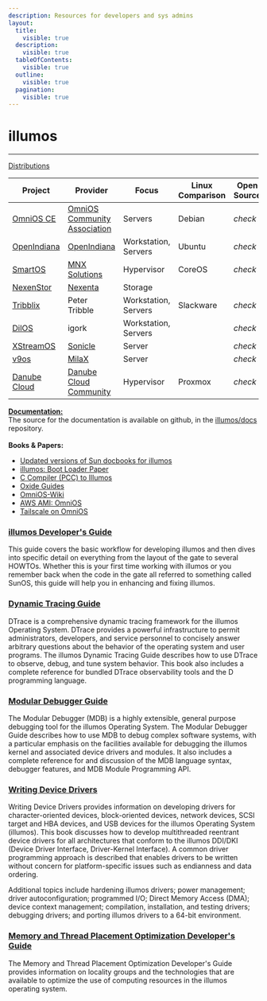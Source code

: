 ```yaml
---
description: Resources for developers and sys admins
layout:
  title:
    visible: true
  description:
    visible: true
  tableOfContents:
    visible: true
  outline:
    visible: true
  pagination:
    visible: true
---
```


# illumos

***

[Distributions](https://illumos.org/docs/about/distro/)

| Project                                        | Provider                                                         | Focus                | Linux Comparison | Open Source | Packaging                            | x86     | SPARC   | KVM     | LX      |
| ---------------------------------------------- | ---------------------------------------------------------------- | -------------------- | ---------------- | ----------- | ------------------------------------ | ------- | ------- | ------- | ------- |
| [OmniOS CE](https://www.omniosce.org/)         | [OmniOS Community Association](https://omniosce.org/about/about) | Servers              | Debian           | _check_     | IPS                                  | _check_ |         | _check_ | _check_ |
| [OpenIndiana](https://www.openindiana.org/)    | [OpenIndiana](https://www.openindiana.org/)                      | Workstation, Servers | Ubuntu           | _check_     | IPS                                  | _check_ |         | _check_ |         |
| [SmartOS](https://smartos.org/)                | [MNX Solutions](https://mnxsolutions.com/)                       | Hypervisor           | CoreOS           | _check_     | [pkgsrc](https://pkgsrc.joyent.com/) | _check_ |         | _check_ | _check_ |
| [NexenStor](https://community.nexenta.com/s/)  | [Nexenta](https://nexenta.com/)                                  | Storage              |                  |             | APT                                  | _check_ |         |         |         |
| [Tribblix](http://www.tribblix.org/)           | Peter Tribble                                                    | Workstation, Servers | Slackware        | _check_     | SVR4                                 | _check_ | _check_ |         | _check_ |
| [DilOS](http://www.dilos.org/)                 | igork                                                            | Workstation, Servers |                  | _check_     | APT                                  | _check_ | _check_ | _check_ | _check_ |
| [XStreamOS](http://www.sonicle.com/xstreamos/) | [Sonicle](http://www.sonicle.com/)                               | Server               |                  | _check_     |                                      | _check_ |         |         |         |
| [v9os](http://www.milax.fi/v9os.html)          | [MilaX](http://www.milax.fi/)                                    | Server               |                  | _check_     | IPS                                  |         | _check_ |         |         |
| [Danube Cloud](https://danube.cloud/)          | [Danube Cloud Community](https://github.com/erigones/esdc-ce)    | Hypervisor           | Proxmox          | _check_     | [pkgsrc](https://pkgsrc.joyent.com/) | _check_ |         |         |         |

[**Documentation:**\
](https://illumos.org/docs/)The source for the documentation is available on github, in the [illumos/docs](https://github.com/illumos/docs) repository.[ ](https://illumos.org/docs/)\
\
**Books & Papers:**

* [Updated versions of Sun docbooks for illumos](https://github.com/illumos/illumos-docbooks)
* [illumos: Boot Loader Paper](https://s3.amazonaws.com/dev.univrs.io/books/illumos\_Boot\_Loader.pdf)
* [C Compiler (PCC) to Illumos](https://briancallahan.net/blog/20230705.html)
* [Oxide Guides](https://docs.oxide.computer/guides/introduction)
* [OmniOS-Wiki](https://github.com/omniosorg/omnios-wiki)
* [AWS AMI: OmniOS](https://ardeshir.io/about.html)
* [Tailscale on OmniOS](https://lightsandshapes.com/posts/tailscale-on-omnios/)

### [illumos Developer's Guide](https://illumos.org/books/dev/)

This guide covers the basic workflow for developing illumos and then dives into specific detail on everything from the layout of the gate to several HOWTOs. Whether this is your first time working with illumos or you remember back when the code in the gate all referred to something called SunOS, this guide will help you in enhancing and fixing illumos.

### [Dynamic Tracing Guide](https://illumos.org/books/dtrace/)

DTrace is a comprehensive dynamic tracing framework for the illumos Operating System. DTrace provides a powerful infrastructure to permit administrators, developers, and service personnel to concisely answer arbitrary questions about the behavior of the operating system and user programs. The illumos Dynamic Tracing Guide describes how to use DTrace to observe, debug, and tune system behavior. This book also includes a complete reference for bundled DTrace observability tools and the D programming language.

### [Modular Debugger Guide](https://illumos.org/books/mdb/)

The Modular Debugger (MDB) is a highly extensible, general purpose debugging tool for the illumos Operating System. The Modular Debugger Guide describes how to use MDB to debug complex software systems, with a particular emphasis on the facilities available for debugging the illumos kernel and associated device drivers and modules. It also includes a complete reference for and discussion of the MDB language syntax, debugger features, and MDB Module Programming API.

### [Writing Device Drivers](https://illumos.org/books/wdd/)

Writing Device Drivers provides information on developing drivers for character-oriented devices, block-oriented devices, network devices, SCSI target and HBA devices, and USB devices for the illumos Operating System (illumos). This book discusses how to develop multithreaded reentrant device drivers for all architectures that conform to the illumos DDI/DKI (Device Driver Interface, Driver-Kernel Interface). A common driver programming approach is described that enables drivers to be written without concern for platform-specific issues such as endianness and data ordering.

Additional topics include hardening illumos drivers; power management; driver autoconfiguration; programmed I/O; Direct Memory Access (DMA); device context management; compilation, installation, and testing drivers; debugging drivers; and porting illumos drivers to a 64-bit environment.

### [Memory and Thread Placement Optimization Developer's Guide](https://illumos.org/books/lgrps/)

The Memory and Thread Placement Optimization Developer's Guide provides information on locality groups and the technologies that are available to optimize the use of computing resources in the illumos operating system.
